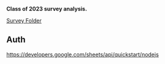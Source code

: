 **Class of 2023 survey analysis.**

[Survey Folder](https://drive.google.com/drive/u/1/folders/1avwqFzJQ-HHKaIu5pUTmomHKHmy48xD0)

## Auth

https://developers.google.com/sheets/api/quickstart/nodejs
